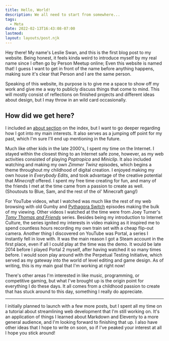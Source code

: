 ```yaml
---
title: Hello, World!
description: We all need to start from somewhere...
tags:
  - Meta
date: 2022-02-13T16:43:08-07:00
lastmod: 
layout: layouts/post.njk
---
```

Hey there! My name's Leslie Swan, and this is the first blog post to my website. Being honest, it feels kinda weird to introduce myself by my real name since I often go by Person Meetup online; Even this website is named that! I guess I want to get in front of the name before anything happens, making sure it's clear that Person and I are the same person. 

Speaking of this website, its purpose is to give me a space to show off my work and give me a way to publicly discuss things that come to mind. This will mostly consist of reflections on finished projects and different ideas about design, but I may throw in an wild card occasionally. 

## How did we get here?

I included an [about section](/#about) on the index, but I want to go deeper regarding how I got into my main interests. It also serves as a jumping off point for my past, which I'm sure I'll end up mentioning in the future.

Much like other kids in the late 2000's, I spent my time on the Internet. I stayed within the closest thing to an Internet safe zone, however, as my web activities consisted of playing *Poptropica* and *Miniclip*. It also included watching and making my own *Zimmer Twinz* episodes, which begins a theme throughout my childhood of digital creation. I enjoyed making my own house in *Everybody Edits*, and took advantage of the creative potential that *Minecraft* offered. I spent my free time creating for fun, and many of the friends I met at the time came from a passion to create as well. (Shoutouts to Blue, Sam, and the rest of the ol' Minecraft gang!)

For YouTube videos, what I watched was much like the rest of my web browsing with old Gumby and [Pythagora Switch](https://www.youtube.com/watch?v=xZOTdj3JBAc "I am genuinely surprised I managed to find this again. It's something I remember searching for but could never find!") episodes making the bulk of my viewing. Other videos I watched at the time were from Joey Turner's [*Tomy Thomas and Friends*](https://www.youtube.com/watch?v=an_8FKyEL4c&t=199s "The following link may or may not jump you to an example of modern discourse. Consider this a headphone warning.") series. Besides being my introduction to Internet Culture, the series ignited my interests in video making as it inspired me to spend countless hours recording my own train set with a cheap flip-out camera. Another thing I discovered on YouTube was Portal, a series I instantly fell in love with. It was the main reason I got a Steam account in the first place, even if all I could play at the time was the demo. It would be late 2014 before I played Portal 2 myself, after having watched it so many times before. I would soon play around with the Perpetual Testing Initiative, which served as my gateway into the world of level editing and game design. As of writing, this is my main goal that I'm working at right now!

There's other areas I'm interested in like music, programming, or competitive gaming, but what I've brought up is the origin point for everything I do these days. It all comes from a childhood passion to create that has stuck around to this day, something I really do appreciate.

* * *

I initially planned to launch with a few more posts, but I spent all my time on a tutorial about streamlining web development that I'm still working on. It's an application of things I learned about Markdown and Eleventy to a more general audience, and I'm looking forward to finishing that up. I also have other ideas that I hope to write on soon, so if I've peaked your interest at all I hope you stick around!